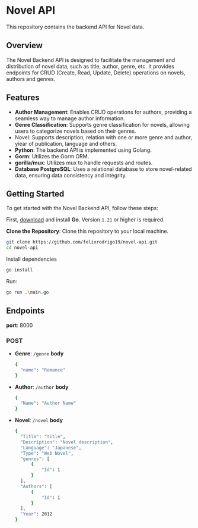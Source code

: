 # Novel API

This repository contains the backend API for Novel data.

## Overview
The Novel Backend API is designed to facilitate the management and distribution of novel data, such as title, author, genre, etc. It provides endpoints for CRUD (Create, Read, Update, Delete) operations on novels, authors and genres.

## Features

- **Author Management**: Enables CRUD operations for authors, providing a seamless way to manage author information.
- **Genre Classification**: Supports genre classification for novels, allowing users to categorize novels based on their genres.
- Novel: Supports description, relation with one or more genre and author, yiear of publication, language and others.
- **Python**: The backend API is implemented using Golang.
- **Gorm**: Utilizes the Gorm ORM.
- **gorilla/mux**: Utilizes mux to handle requests and routes.
- **Database PostgreSQL**: Uses a relational database to store novel-related data, ensuring data consistency and integrity.

## Getting Started
To get started with the Novel Backend API, follow these steps:

First, [download](https://go.dev/dl/) and install **Go**. Version `1.21` or higher is required.

**Clone the Repository**: Clone this repository to your local machine.

```bash
git clone https://github.com/felixrodrigo19/novel-api.git
cd novel-api
```

Install dependencies
```bash
go install
```

Run:
```bash
go run .\main.go
```

## Endpoints

**port**: 8000

### POST

- **Genre**: `/genre`
  **body**
  ```bash
  {
    "name": "Romance"
  }
  ```
- **Author**: `/author`
  **body**
  ```bash
  {
    "Name": "Author Name"
  }
  ```
- **Novel**: `/novel`
  **body**
  ```bash
  {
    "Title": "title",
    "Description": "Novel description",
    "Language": "Japanese",
    "Type": "Web Novel",
    "genres": [
        {
            "Id": 1
        }
    ],
    "Authors": [
        {
            "Id": 1
        }
    ],
    "Year": 2012
  }
  ```
